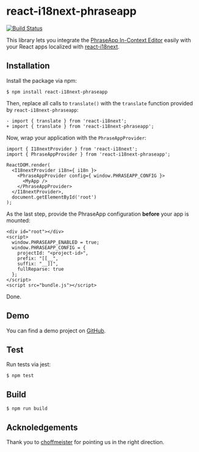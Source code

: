 # react-i18next-phraseapp

[![Build Status](https://travis-ci.org/phrase/react-i18next-phraseapp.png)](https://travis-ci.org/phrase/react-i18next-phraseapp)

This library lets you integrate the [PhraseApp In-Context Editor](https://phraseapp.com/docs/guides/in-context-editor/) easily with your React apps localized with [react-i18next](https://github.com/i18next/react-i18next).

## Installation

Install the package via npm:

    $ npm install react-i18next-phraseapp

Then, replace all calls to `translate()` with the `translate` function provided by `react-i18next-phraseapp`:

    - import { translate } from 'react-i18next';
    + import { translate } from 'react-i18next-phraseapp';

Now, wrap your application with the `PhraseAppProvider`:

    import { I18nextProvider } from 'react-i18next';
    import { PhraseAppProvider } from 'react-i18next-phraseapp';

    ReactDOM.render(
      <I18nextProvider i18n={ i18n }>
        <PhraseAppProvider config={ window.PHRASEAPP_CONFIG }>
          <MyApp />
        </PhraseAppProvider>
      </I18nextProvider>,
      document.getElementById('root')
    );

As the last step, provide the PhraseApp configuration **before** your app is mounted:

    <div id="root"></div>
    <script>
      window.PHRASEAPP_ENABLED = true;
      window.PHRASEAPP_CONFIG = {
        projectId: "<project-id>",
        prefix: "[[__",
        suffix: "__]]",
        fullReparse: true
      };
    </script>
    <script src="bundle.js"></script>

Done.

## Demo

You can find a demo project on [GitHub](https://github.com/phrase/react-i18next-phraseapp-demo).

## Test

Run tests via jest:

    $ npm test

## Build

    $ npm run build

## Acknoledgements

Thank you to [choffmeister](https://github.com/choffmeister) for pointing us in the right direction.
